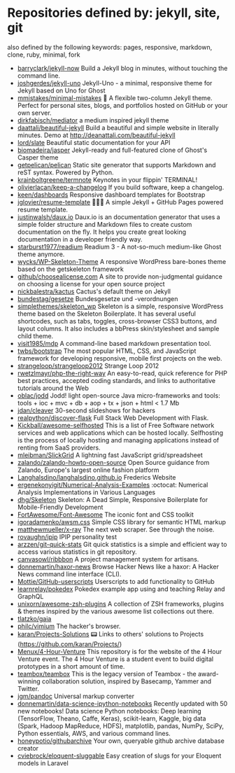 # Repositories defined by: jekyll, site, git

also defined by the following keywords: pages, responsive, markdown, clone, ruby, minimal, fork

- [barryclark/jekyll-now](https://github.com/barryclark/jekyll-now)
  Build a Jekyll blog in minutes, without touching the command line.
- [joshgerdes/jekyll-uno](https://github.com/joshgerdes/jekyll-uno)
  Jekyll-Uno - a minimal, responsive theme for Jekyll based on Uno for Ghost
- [mmistakes/minimal-mistakes](https://github.com/mmistakes/minimal-mistakes)
  :triangular_ruler: A flexible two-column Jekyll theme. Perfect for personal sites, blogs, and portfolios hosted on GitHub or your own server.
- [dirkfabisch/mediator](https://github.com/dirkfabisch/mediator)
  a medium inspired jekyll theme
- [daattali/beautiful-jekyll](https://github.com/daattali/beautiful-jekyll)
  Build a beautiful and simple website in literally minutes. Demo at http://deanattali.com/beautiful-jekyll
- [lord/slate](https://github.com/lord/slate)
  Beautiful static documentation for your API
- [biomadeira/jasper](https://github.com/biomadeira/jasper)
  Jekyll-ready and full-featured clone of Ghost's Casper theme
- [getpelican/pelican](https://github.com/getpelican/pelican)
  Static site generator that supports Markdown and reST syntax. Powered by Python.
- [krainboltgreene/termnote](https://github.com/krainboltgreene/termnote)
  Keynotes in your flippin' TERMINAL!
- [olivierlacan/keep-a-changelog](https://github.com/olivierlacan/keep-a-changelog)
  If you build software, keep a changelog.
- [keen/dashboards](https://github.com/keen/dashboards)
  Responsive dashboard templates for Bootstrap
- [jglovier/resume-template](https://github.com/jglovier/resume-template)
  :page_facing_up::briefcase::tophat: A simple Jekyll + GitHub Pages powered resume template.
- [justinwalsh/daux.io](https://github.com/justinwalsh/daux.io)
  Daux.io is an documentation generator that uses a simple folder structure and Markdown files to create custom documentation on the fly. It helps you create great looking documentation in a developer friendly way.
- [starburst1977/readium](https://github.com/starburst1977/readium)
  Readium 3 - A not-so-much medium-like Ghost theme anymore.
- [wycks/WP-Skeleton-Theme](https://github.com/wycks/WP-Skeleton-Theme)
  A responsive WordPress bare-bones theme based on the getskeleton framework
- [github/choosealicense.com](https://github.com/github/choosealicense.com)
  A site to provide non-judgmental guidance on choosing a license for your open source project
- [nickbalestra/kactus](https://github.com/nickbalestra/kactus)
  Cactus's default theme on Jekyll
- [bundestag/gesetze](https://github.com/bundestag/gesetze)
  Bundesgesetze und -verordnungen
- [simplethemes/skeleton_wp](https://github.com/simplethemes/skeleton_wp)
  Skeleton is a simple, responsive WordPress theme based on the Skeleton Boilerplate. It has several useful shortcodes, such as tabs, toggles, cross-browser CSS3 buttons, and layout columns. It also includes a bbPress skin/stylesheet and sample child theme.
- [visit1985/mdp](https://github.com/visit1985/mdp)
  A command-line based markdown presentation tool.
- [twbs/bootstrap](https://github.com/twbs/bootstrap)
  The most popular HTML, CSS, and JavaScript framework for developing responsive, mobile first projects on the web.
- [strangeloop/strangeloop2012](https://github.com/strangeloop/strangeloop2012)
  Strange Loop 2012
- [rwetzlmayr/php-the-right-way](https://github.com/rwetzlmayr/php-the-right-way)
  An easy-to-read, quick reference for PHP best practices, accepted coding standards, and links to authoritative tutorials around the Web
- [oblac/jodd](https://github.com/oblac/jodd)
  Jodd! light open-source Java micro-frameworks and tools: tools + ioc + mvc + db + aop + tx + json + html < 1.7 Mb
- [jdan/cleaver](https://github.com/jdan/cleaver)
  30-second slideshows for hackers
- [realpython/discover-flask](https://github.com/realpython/discover-flask)
  Full Stack Web Development with Flask.
- [Kickball/awesome-selfhosted](https://github.com/Kickball/awesome-selfhosted)
  This is a list of Free Software network services and web applications which can be hosted locally. Selfhosting is the process of locally hosting and managing applications instead of renting from SaaS providers.
- [mleibman/SlickGrid](https://github.com/mleibman/SlickGrid)
  A lightning fast JavaScript grid/spreadsheet
- [zalando/zalando-howto-open-source](https://github.com/zalando/zalando-howto-open-source)
  Open Source guidance from Zalando, Europe's largest online fashion platform
- [Langhalsdino/langhalsdino.github.io](https://github.com/Langhalsdino/langhalsdino.github.io)
  Frederics Website
- [ergenekonyigit/Numerical-Analysis-Examples](https://github.com/ergenekonyigit/Numerical-Analysis-Examples)
  :octocat: Numerical Analysis Implementations in Various Languages
- [dhg/Skeleton](https://github.com/dhg/Skeleton)
  Skeleton: A Dead Simple, Responsive Boilerplate for Mobile-Friendly Development
- [FortAwesome/Font-Awesome](https://github.com/FortAwesome/Font-Awesome)
  The iconic font and CSS toolkit
- [igoradamenko/awsm.css](https://github.com/igoradamenko/awsm.css)
  Simple CSS library for semantic HTML markup
- [matthewmueller/x-ray](https://github.com/matthewmueller/x-ray)
  The next web scraper. See through the <html> noise.
- [rovaughn/ipip](https://github.com/rovaughn/ipip)
  IPIP personality test
- [arzzen/git-quick-stats](https://github.com/arzzen/git-quick-stats)
  Git quick statistics is a simple and efficient way to access various statistics in git repository.
- [canvasowl/ribbbon](https://github.com/canvasowl/ribbbon)
  A project management system for artisans.
- [donnemartin/haxor-news](https://github.com/donnemartin/haxor-news)
  Browse Hacker News like a haxor: A Hacker News command line interface (CLI).
- [Mottie/GitHub-userscripts](https://github.com/Mottie/GitHub-userscripts)
  Userscripts to add functionality to GitHub
- [learnrelay/pokedex](https://github.com/learnrelay/pokedex)
  Pokedex example app using and teaching Relay and GraphQL
- [unixorn/awesome-zsh-plugins](https://github.com/unixorn/awesome-zsh-plugins)
  A collection of ZSH frameworks, plugins & themes inspired by the various awesome list collections out there.
- [tlatzko/gaia](https://github.com/tlatzko/gaia)
- [philc/vimium](https://github.com/philc/vimium)
  The hacker's browser.
- [karan/Projects-Solutions](https://github.com/karan/Projects-Solutions)
  :pager: Links to others' solutions to Projects (https://github.com/karan/Projects/)
- [Menux/4-Hour-Venture](https://github.com/Menux/4-Hour-Venture)
  This repository is for the website of the 4 Hour Venture event. The 4 Hour Venture is a student event to build digital prototypes in a short amount of time.
- [teambox/teambox](https://github.com/teambox/teambox)
  This is the legacy version of Teambox - the award-winning collaboration solution, inspired by Basecamp, Yammer and Twitter.
- [jgm/pandoc](https://github.com/jgm/pandoc)
  Universal markup converter
- [donnemartin/data-science-ipython-notebooks](https://github.com/donnemartin/data-science-ipython-notebooks)
  Recently updated with 50 new notebooks! Data science Python notebooks: Deep learning (TensorFlow, Theano, Caffe, Keras), scikit-learn, Kaggle, big data (Spark, Hadoop MapReduce, HDFS), matplotlib, pandas, NumPy, SciPy, Python essentials, AWS, and various command lines.
- [honeypotio/githubarchive](https://github.com/honeypotio/githubarchive)
  Your own, queryable github archive database creator
- [cviebrock/eloquent-sluggable](https://github.com/cviebrock/eloquent-sluggable)
  Easy creation of slugs for your Eloquent models in Laravel
